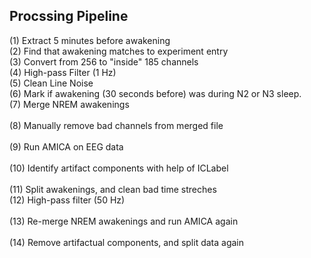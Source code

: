 ## Procssing Pipeline <br />
(1) Extract 5 minutes before awakening <br />
(2) Find that awakening matches to experiment entry <br />
(3) Convert from 256 to "inside" 185 channels <br />
(4) High-pass Filter (1 Hz) <br />
(5) Clean Line Noise <br />
(6) Mark if awakening (30 seconds before) was during N2 or N3 sleep. <br />
(7) Merge NREM awakenings <br />
<br />
(8) Manually remove bad channels from merged file <br />
<br />
(9) Run AMICA on EEG data <br /> 
<br />
(10) Identify artifact components with help of ICLabel <br />
<br />
(11) Split awakenings, and clean bad time streches <br />
(12) High-pass filter (50 Hz) <br />
<br />
(13) Re-merge NREM awakenings and run AMICA again <br />
<br />
(14) Remove artifactual components, and split data again 
